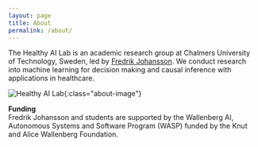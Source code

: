 ```yaml
---
layout: page
title: About
permalink: /about/
---
```



The Healthy AI Lab is an academic research group at Chalmers University of Technology, Sweden, led by [Fredrik Johansson](../people/fredrik.html). We conduct research into machine learning for decision making and causal inference with applications in healthcare.

![Healthy AI Lab](/assets/about/group_2025){:class="about-image"}

**Funding**  
Fredrik Johansson and students are supported by the
Wallenberg AI, Autonomous Systems and Software Program (WASP) funded by the Knut and Alice Wallenberg Foundation.
